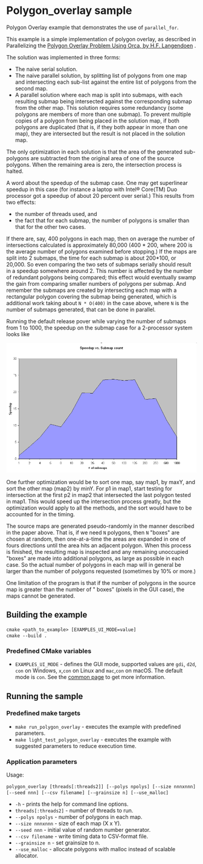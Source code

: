 # Polygon_overlay sample

Polygon Overlay example that demonstrates the use of `parallel_for`.

This example is a simple implementation of polygon overlay, as described in Parallelizing
the [Polygon Overlay Problem Using Orca, by H.F. Langendoen](http://citeseerx.ist.psu.edu/viewdoc/summary?doi=10.1.1.46.9538)
.

The solution was implemented in three forms:

* The naive serial solution.
* The naive parallel solution, by splitting list of polygons from one map and intersecting each sub-list against the
  entire list of polygons from the second map.
* A parallel solution where each map is split into submaps, with each resulting submap being intersected against the
  corresponding submap from the other map. This solution requires some redundancy (some polygons are members of more
  than one submap). To prevent multiple copies of a polygon from being placed in the solution map, if both polygons are
  duplicated (that is, if they both appear in more than one map), they are intersected but the result is not placed in
  the solution map.

The only optimization in each solution is that the area of the generated sub-polygons are subtracted from the original
area of one of the source polygons. When the remaining area is zero, the intersection process is halted.

A word about the speedup of the submap case. One may get superlinear speedup in this case (for instance a laptop with
Intel® Core(TM) Duo processor got a speedup of about 20 percent over serial.) This results from two effects:

* the number of threads used, and
* the fact that for each submap, the number of polygons is smaller than that for the other two cases.

If there are, say, 400 polygons in each map, then on average the number of intersections calculated is approximately
80,000 (400 * 200, where 200 is the average number of polygons examined before stopping.) If the maps are split into 2
submaps, the time for each submap is about 200*100, or 20,000. So even comparing the two sets of submaps serially should
result in a speedup somewhere around 2. This number is affected by the number of redundant polygons being compared; this
effect would eventually swamp the gain from comparing smaller numbers of polygons per submap. And remember the submaps
are created by intersecting each map with a rectangular polygon covering the submap being generated, which is additional
work taking about `N * O(400)` in the case above, where `N` is the number of submaps generated, that can be done in
parallel.

Running the default release pover while varying the number of submaps from 1 to 1000, the speedup on the submap case for
a 2-processor system looks like

![Speedup vs Submap count](speedup.gif)

One further optimization would be to sort one map, say map1, by maxY, and sort the other map (map2) by minY. For p1 in
map1, start testing for intersection at the first p2 in map2 that intersected the last polygon tested in map1. This
would speed up the intersection process greatly, but the optimization would apply to all the methods, and the sort would
have to be accounted for in the timing.

The source maps are generated pseudo-randomly in the manner described in the paper above. That is, if we need `N`
polygons, then `N` "boxes" are chosen at random, then one-at-a-time the areas are expanded in one of fours directions
until the area hits an adjacent polygon. When this process is finished, the resulting map is inspected and any remaining
unoccupied "boxes" are made into additional polygons, as large as possible in each case. So the actual number of
polygons in each map will in general be larger than the number of polygons requested (sometimes by 10% or more.)

One limitation of the program is that if the number of polygons in the source map is greater than the number of "
boxes" (pixels in the GUI case), the maps cannot be generated.

## Building the example

```
cmake <path_to_example> [EXAMPLES_UI_MODE=value]
cmake --build .
```

### Predefined CMake variables

* `EXAMPLES_UI_MODE` - defines the GUI mode, supported values are `gdi`, `d2d`, `con` on Windows, `x`,`con` on Linux
  and `mac`,`con` on macOS. The default mode is `con`. See the [common page](../../README.md) to get more information.

## Running the sample

### Predefined make targets

* `make run_polygon_overlay` - executes the example with predefined parameters.
* `make light_test_polygon_overlay` - executes the example with suggested parameters to reduce execution time.

### Application parameters

Usage:

```
polygon_overlay [threads[:threads2]] [--polys npolys] [--size nnnxnnn] [--seed nnn] [--csv filename] [--grainsize n] [--use_malloc]
```

* `-h` - prints the help for command line options.
* `threads[:threads2]` - number of threads to run.
* `--polys npolys` - number of polygons in each map.
* `--size nnnxnnn` - size of each map (X x Y).
* `--seed nnn` - initial value of random number generator.
* `--csv filename` - write timing data to CSV-format file.
* `--grainsize n` - set grainsize to n.
* `--use_malloc` - allocate polygons with malloc instead of scalable allocator.
